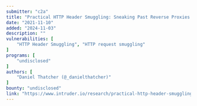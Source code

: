 ```yaml
---
submitter: "c2a"
title: "Practical HTTP Header Smuggling: Sneaking Past Reverse Proxies to Attack AWS and Beyond"
date: "2021-11-10"
added: "2024-11-03"
description: ""
vulnerabilities: [
    "HTTP Header Smuggling", "HTTP request smuggling"
]
programs: [
    "undisclosed"
]
authors: [
    "Daniel Thatcher (@_danielthatcher)"
]
bounty: "undisclosed"
link: "https://www.intruder.io/research/practical-http-header-smuggling"
---
```




